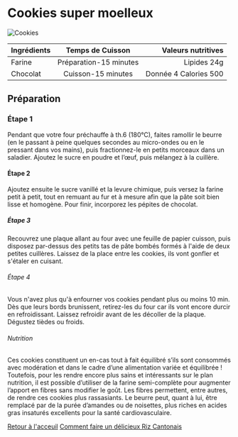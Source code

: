 # Cookies super moelleux

![Cookies](https://img.cuisineaz.com/660x495/2015/11/05/i71617-recette-des-cookies-moelleux-aux-pepites-de-chocolat.webp)

| Ingrédients | Temps de Cuisson      | Valeurs nutritives   |
|:----------  |:---------:            |----------:           |
| Farine      | Préparation-15 minutes| Lipides 24g          |
| Chocolat    | Cuisson-15 minutes    | Donnée 4 Calories 500|


## Préparation

### Étape 1

Pendant que votre four préchauffe à th.6 (180°C), faites ramollir le beurre (en le passant à peine quelques secondes au micro-ondes ou en le pressant dans vos mains), puis fractionnez-le en petits morceaux dans un saladier. Ajoutez le sucre en poudre et l’œuf, puis mélangez à la cuillère.

#### Étape 2

Ajoutez ensuite le sucre vanillé et la levure chimique, puis versez la farine petit à petit, tout en remuant au fur et à mesure afin que la pâte soit bien lisse et homogène. Pour finir, incorporez les pépites de chocolat.

##### Étape 3

Recouvrez une plaque allant au four avec une feuille de papier cuisson, puis disposez par-dessus des petits tas de pâte bombés formés à l'aide de deux petites cuillères. Laissez de la place entre les cookies, ils vont gonfler et s'étaler en cuisant.

###### Étape 4

Vous n'avez plus qu'à enfourner vos cookies pendant plus ou moins 10 min. Dès que leurs bords brunissent, retirez-les du four car ils vont encore durcir en refroidissant. Laissez refroidir avant de les décoller de la plaque. Dégustez tièdes ou froids.

###### Nutrition

Ces cookies constituent un en-cas tout à fait équilibré s’ils sont consommés avec modération et dans le cadre d’une alimentation variée et équilibrée ! Toutefois, pour les rendre encore plus sains et intéressants sur le plan nutrition, il est possible d’utiliser de la farine semi-complète pour augmenter l’apport en fibres sans modifier le goût. Les fibres permettent, entre autres, de rendre ces cookies plus rassasiants. Le beurre peut, quant à lui, être remplacé par de la purée d’amandes ou de noisettes, plus riches en acides gras insaturés excellents pour la santé cardiovasculaire.

[Retour à l'acceuil](index.md) 
[Comment faire un délicieux Riz Cantonais](page1.md) 
